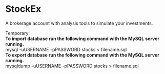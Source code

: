 # StockEx
A brokerage account with analysis tools to simulate your investments.

Temporary:  
**To import database run the following command with the MySQL server running.**  
mysql -uUSERNAME -pPASSWORD stocks < filename.sql  
**To export database run the following command with the MySQL server running.**  
mysqldump -uUSERNAME -pPASSWORD stocks > filename.sql  

